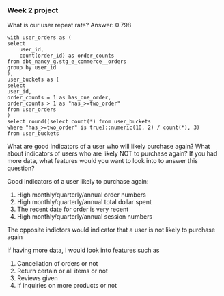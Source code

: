 ### Week 2 project
What is our user repeat rate?
Answer: 0.798

```
with user_orders as (
select 
    user_id, 
    count(order_id) as order_counts
from dbt_nancy_g.stg_e_commerce__orders
group by user_id
),
user_buckets as (
select 
user_id, 
order_counts = 1 as has_one_order,
order_counts > 1 as "has_>=two_order"
from user_orders
)
select round((select count(*) from user_buckets 
where "has_>=two_order" is true)::numeric(10, 2) / count(*), 3)
from user_buckets
```

What are good indicators of a user who will likely purchase again? What about indicators of users who are likely NOT to purchase again? If you had more data, what features would you want to look into to answer this question?

Good indicators of a user likely to purchase again:
1. High monthly/quarterly/annual order numbers
2. High monthly/quarterly/annual total dollar spent
3. The recent date for order is very recent
4. High monthly/quarterly/annual session numbers

The opposite indictors would indicator that a user is not likely to purchase again

If having more data, I would look into features such as 
1. Cancellation of orders or not
2. Return certain or all items or not
3. Reviews given
3. If inquiries on more products or not